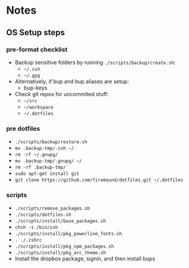 # Notes

## OS Setup steps

### pre-format checklist

- Backup sensitive folders by running `./scripts/backup/create.sh`:
  - `~/.ssh`
  - `~/.gpg`
- Alternatively, if bup and bup aliases are setup:
  - bup-keys
- Check git repos for uncommited stuff:
  - `~/src`
  - `~/workspace`
  - `~/.dotfiles`

### pre dotfiles

  - `./scripts/backup/restore.sh`
  - `mv .backup-tmp/.ssh ~/`
  - `rm -rf ~/.gnupg/`
  - `mv .backup-tmp/.gnupg/ ~/`
  - `rm -rf .backup-tmp/`
  - `sudo apt-get install git`
  - `git clone https://github.com/firemound/dotfiles.git ~/.dotfiles`

### scripts

  - `./scripts/remove_packages.sh`
  - `./scripts/dotfiles.sh`
  - `./scripts/install/base_packages.sh`
  - `chsh -s /bin/zsh`
  - `./scripts/install/pkg_powerline_fonts.sh`
  - `. ./.zshrc`
  - `./scripts/install/pkg_npm_packages.sh`
  - `./scripts/install/pkg_arc_theme.sh`
  - Install the dropbox package, signin, and then install bups
